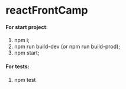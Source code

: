 # reactFrontCamp

#### For start project:
1. npm i;
2. npm run build-dev (or npm run build-prod);
3. npm start;

#### For tests:
1. npm test